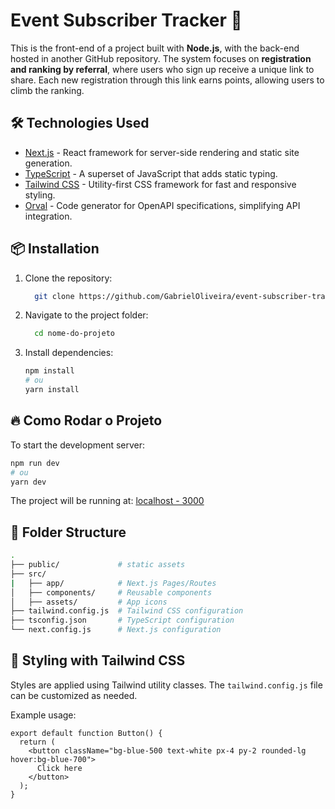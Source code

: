 # Event Subscriber Tracker 🚀

This is the front-end of a project built with **Node.js**, with the back-end hosted in another GitHub repository. The system focuses on **registration and ranking by referral**, where users who sign up receive a unique link to share. Each new registration through this link earns points, allowing users to climb the ranking.

## 🛠️ Technologies Used

- [Next.js](https://nextjs.org/) - React framework for server-side rendering and static site generation.
- [TypeScript](https://www.typescriptlang.org/) - A superset of JavaScript that adds static typing.
- [Tailwind CSS](https://tailwindcss.com/) - Utility-first CSS framework for fast and responsive styling.
- [Orval](https://orval.dev/) - Code generator for OpenAPI specifications, simplifying API integration.

## 📦 Installation

1. Clone the repository:

    ```bash
      git clone https://github.com/GabrielOliveira/event-subscriber-tracker-front.git
    ```

2. Navigate to the project folder:

    ```sh
      cd nome-do-projeto
    ```

3. Install dependencies:
  
   ```sh
   npm install
   # ou
   yarn install
   ```

## 🔥 Como Rodar o Projeto

To start the development server:

```sh
npm run dev
# ou
yarn dev
```

The project will be running at: [localhost - 3000](http://localhost:3000)

## 📁 Folder Structure

```bash
.
├── public/             # static assets
├── src/
|   ├── app/            # Next.js Pages/Routes
│   ├── components/     # Reusable components
│   ├── assets/         # App icons
├── tailwind.config.js  # Tailwind CSS configuration
├── tsconfig.json       # TypeScript configuration
└── next.config.js      # Next.js configuration
```

## 🎨 Styling with Tailwind CSS

Styles are applied using Tailwind utility classes. The `tailwind.config.js` file can be customized as needed.

Example usage:

```tsx
export default function Button() {
  return (
    <button className="bg-blue-500 text-white px-4 py-2 rounded-lg hover:bg-blue-700">
      Click here
    </button>
  );
}
```
